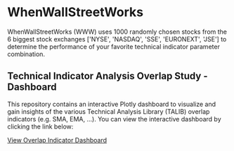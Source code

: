 # WhenWallStreetWorks
WhenWallStreetWorks (WWW) uses 1000 randomly chosen stocks from the 6 biggest stock exchanges ['NYSE', 'NASDAQ', 'SSE', 'EURONEXT', 'JSE'] to determine the performance of your favorite technical indicator parameter combination.

## Technical Indicator Analysis Overlap Study - Dashboard

This repository contains an interactive Plotly dashboard to visualize and gain insights of the various Technical Analysis Library (TALIB) overlap indicators (e.g. SMA, EMA, ...).
You can view the interactive dashboard by clicking the link below:

[View Overlap Indicator Dashboard](https://SebastianDeubler.github.io/WhenWallStreetWorks/2024_05_27_IndicatorAnalysis_OverlapStudies.html)
